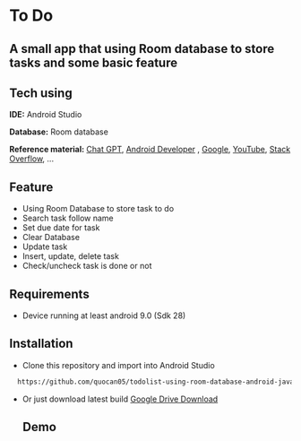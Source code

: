 # To Do
## A small app that using Room database to store tasks and some basic feature

## Tech using

**IDE:** Android Studio

**Database:** Room database

**Reference material:** [Chat GPT](https://chat.openai.com/), [Android Developer](https://developer.android.com/) , [Google](google.com), [YouTube](youtube.com), [Stack Overflow](https://stackoverflow.com/), ...

## Feature

* Using Room Database to store task to do
* Search task follow name
* Set due date for task
* Clear Database
* Update task
* Insert, update, delete task
* Check/uncheck task is done or not

## Requirements
* Device running at least android 9.0 (Sdk 28)

## Installation
* Clone this repository and import into Android Studio

```bash
  https://github.com/quocan05/todolist-using-room-database-android-java.git
```
* Or just download latest build [Google Drive Download](https://docs.google.com/uc?export=download&id=1r241cIi9FC4oluC0pk5bvXcX3Lf6bl8-)

  ## Demo
  
  




